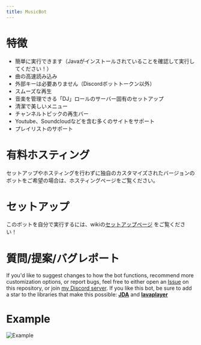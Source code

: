 ```yaml
---
title: MusicBot
---
```


# 特徴
* 簡単に実行できます（Javaがインストールされていることを確認して実行してください！）
* 曲の高速読み込み
* 外部キーは必要ありません（Discordボットトークン以外）
* スムーズな再生
* 音楽を管理できる「DJ」ロールのサーバー固有のセットアップ
* 清潔で美しいメニュー
* チャンネルトピックの再生バー
* Youtube、Soundcloudなどを含む多くのサイトをサポート
* プレイリストのサポート

# 有料ホスティング
セットアップやホスティングを行わずに独自のカスタマイズされたバージョンのボットをご希望の場合は、ホスティングページをご覧ください。

# セットアップ
このボットを自分で実行するには、wikiの[セットアップページ](https://github.com/jagrosh/MusicBot/wiki/Setup) をご覧ください！

# 質問/提案/バグレポート
If you'd like to suggest changes to how the bot functions, recommend more customization options, or report bugs, feel free to either open an [Issue](https://github.com/jagrosh/MusicBot/issues) on this repository, or join [my Discord server](https://discord.gg/0p9LSGoRLu6Pet0k). If you like this bot, be sure to add a star to the libraries that make this possible: [**JDA**](https://github.com/DV8FromTheWorld/JDA) and [**lavaplayer**](https://github.com/sedmelluq/lavaplayer)

# Example
![Example](http://i.imgur.com/gxDdlRL.png)
